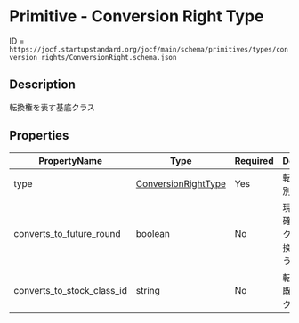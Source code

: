 # Primitive - Conversion Right Type

ID = `https://jocf.startupstandard.org/jocf/main/schema/primitives/types/conversion_rights/ConversionRight.schema.json`

## Description
転換権を表す基底クラス

## Properties

| PropertyName | Type | Required | Description |
|-------------|------|----------|-------------|
| type | [ConversionRightType](../../../enums/ConversionRightType.md) | Yes | 転換権の種別 |
| converts_to_future_round | boolean | No | 現時点で未確定な株式クラスに転換可能かどうか |
| converts_to_stock_class_id | string | No | 転換可能な既存の株式クラスのID |